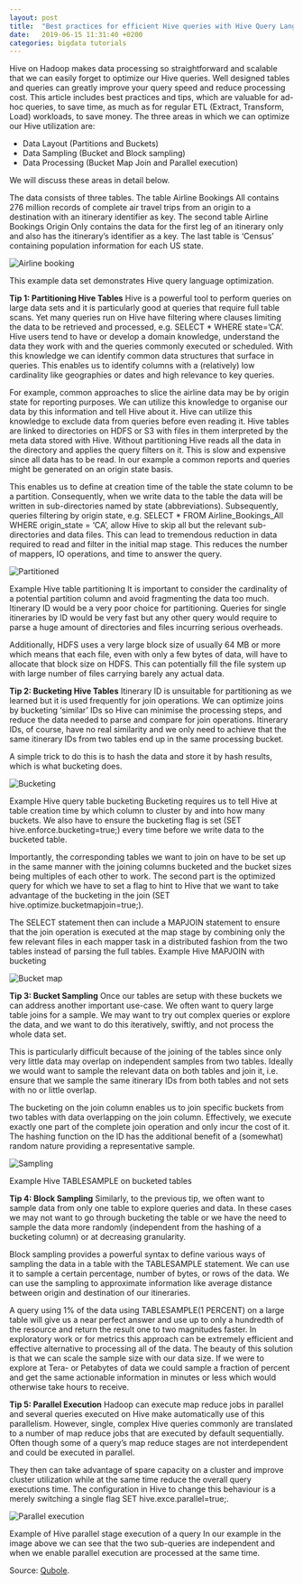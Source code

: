 ```yaml
---
layout: post
title:  "Best practices for efficient Hive queries with Hive Query Language"
date:   2019-06-15 11:31:40 +0200
categories: bigdata tutorials
---
```

Hive on Hadoop makes data processing so straightforward and scalable that we can easily forget to optimize our Hive queries. Well designed tables and queries can greatly improve your query speed and reduce processing cost. This article includes best practices and tips, which are valuable for ad-hoc queries, to save time, as much as for regular ETL (Extract, Transform, Load) workloads, to save money. The three areas in which we can optimize our Hive utilization are:

* Data Layout (Partitions and Buckets)
* Data Sampling (Bucket and Block sampling)
* Data Processing (Bucket Map Join and Parallel execution)

We will discuss these areas in detail below.

The data consists of three tables. The table Airline Bookings All contains 276 million records of complete air travel trips from an origin to a destination with an itinerary identifier as key. The second table Airline Bookings Origin Only contains the data for the first leg of an itinerary only and also has the itinerary’s identifier as a key. The last table is ‘Census’ containing population information for each US state.

![Airline booking](/bigdatatutorialslake/assets/airline-booking.jpg)

This example data set demonstrates Hive query language optimization.

**Tip 1: Partitioning Hive Tables** Hive is a powerful tool to perform queries on large data sets and it is particularly good at queries that require full table scans. Yet many queries run on Hive have filtering where clauses limiting the data to be retrieved and processed, e.g. SELECT * WHERE state=’CA’. Hive users tend to have or develop a domain knowledge, understand the data they work with and the queries commonly executed or scheduled. With this knowledge we can identify common data structures that surface in queries. This enables us to identify columns with a (relatively) low cardinality like geographies or dates and high relevance to key queries.

For example, common approaches to slice the airline data may be by origin state for reporting purposes. We can utilize this knowledge to organise our data by this information and tell Hive about it. Hive can utilize this knowledge to exclude data from queries before even reading it. Hive tables are linked to directories on HDFS or S3 with files in them interpreted by the meta data stored with Hive. Without partitioning Hive reads all the data in the directory and applies the query filters on it. This is slow and expensive since all data has to be read. In our example a common reports and queries might be generated on an origin state basis.

This enables us to define at creation time of the table the state column to be a partition. Consequently, when we write data to the table the data will be written in sub-directories named by state (abbreviations). Subsequently, queries filtering by origin state, e.g. SELECT * FROM Airline_Bookings_All WHERE origin_state = ‘CA’, allow Hive to skip all but the relevant sub-directories and data files. This can lead to tremendous reduction in data required to read and filter in the initial map stage. This reduces the number of mappers, IO operations, and time to answer the query.

![Partitioned](/bigdatatutorialslake/assets/patritioned.jpg)

Example Hive table partitioning It is important to consider the cardinality of a potential partition column and avoid fragmenting the data too much. Itinerary ID would be a very poor choice for partitioning. Queries for single itineraries by ID would be very fast but any other query would require to parse a huge amount of directories and files incurring serious overheads.

Additionally, HDFS uses a very large block size of usually 64 MB or more which means that each file, even with only a few bytes of data, will have to allocate that block size on HDFS. This can potentially fill the file system up with large number of files carrying barely any actual data.

**Tip 2: Bucketing Hive Tables** Itinerary ID is unsuitable for partitioning as we learned but it is used frequently for join operations. We can optimize joins by bucketing ‘similar’ IDs so Hive can minimise the processing steps, and reduce the data needed to parse and compare for join operations. Itinerary IDs, of course, have no real similarity and we only need to achieve that the same itinerary IDs from two tables end up in the same processing bucket.

A simple trick to do this is to hash the data and store it by hash results, which is what bucketing does.

![Bucketing](/bigdatatutorialslake/assets/31.jpg)

Example Hive query table bucketing Bucketing requires us to tell Hive at table creation time by which column to cluster by and into how many buckets. We also have to ensure the bucketing flag is set (SET hive.enforce.bucketing=true;) every time before we write data to the bucketed table.

Importantly, the corresponding tables we want to join on have to be set up in the same manner with the joining columns bucketed and the bucket sizes being multiples of each other to work. The second part is the optimized query for which we have to set a flag to hint to Hive that we want to take advantage of the bucketing in the join (SET hive.optimize.bucketmapjoin=true;).

The SELECT statement then can include a MAPJOIN statement to ensure that the join operation is executed at the map stage by combining only the few relevant files in each mapper task in a distributed fashion from the two tables instead of parsing the full tables.   Example Hive MAPJOIN with bucketing

![Bucket map](/bigdatatutorialslake/assets/bucketmap.jpg)

**Tip 3: Bucket Sampling** Once our tables are setup with these buckets we can address another important use-case. We often want to query large table joins for a sample. We may want to try out complex queries or explore the data, and we want to do this iteratively, swiftly, and not process the whole data set.

This is particularly difficult because of the joining of the tables since only very little data may overlap on independent samples from two tables. Ideally we would want to sample the relevant data on both tables and join it, i.e. ensure that we sample the same itinerary IDs from both tables and not sets with no or little overlap.

The bucketing on the join column enables us to join specific buckets from two tables with data overlapping on the join column. Effectively, we execute exactly one part of the complete join operation and only incur the cost of it. The hashing function on the ID has the additional benefit of a (somewhat) random nature providing a representative sample.

![Sampling](/bigdatatutorialslake/assets/table-sample.jpg)

Example Hive TABLESAMPLE on bucketed tables

**Tip 4: Block Sampling** Similarly, to the previous tip, we often want to sample data from only one table to explore queries and data. In these cases we may not want to go through bucketing the table or we have the need to sample the data more randomly (independent from the hashing of a bucketing column) or at decreasing granularity.

Block sampling provides a powerful syntax to define various ways of sampling the data in a table with the TABLESAMPLE statement. We can use it to sample a certain percentage, number of bytes, or rows of the data. We can use the sampling to approximate information like average distance between origin and destination of our itineraries.

A query using 1% of the data using TABLESAMPLE(1 PERCENT) on a large table will give us a near perfect answer and use up to only a hundredth of the resource and return the result one to two magnitudes faster. In exploratory work or for metrics this approach can be extremely efficient and effective alternative to processing all of the data. The beauty of this solution is that we can scale the sample size with our data size. If we were to explore at Tera- or Petabytes of data we could sample a fraction of percent and get the same actionable information in minutes or less which would otherwise take hours to receive.

**Tip 5: Parallel Execution** Hadoop can execute map reduce jobs in parallel and several queries executed on Hive make automatically use of this parallelism. However, single, complex Hive queries commonly are translated to a number of map reduce jobs that are executed by default sequentially. Often though some of a query’s map reduce stages are not interdependent and could be executed in parallel.

They then can take advantage of spare capacity on a cluster and improve cluster utilization while at the same time reduce the overall query executions time. The configuration in Hive to change this behaviour is a merely switching a single flag SET hive.exce.parallel=true;.

![Parallel execution](/bigdatatutorialslake/assets/parallel.jpg)

Example of Hive parallel stage execution of a query In our example in the image above we can see that the two sub-queries are independent and when we enable parallel execution are processed at the same time.

Source: [Qubole](https://www.qubole.com/blog/5-tips-for-efficient-hive-queries/ "Qubole").

